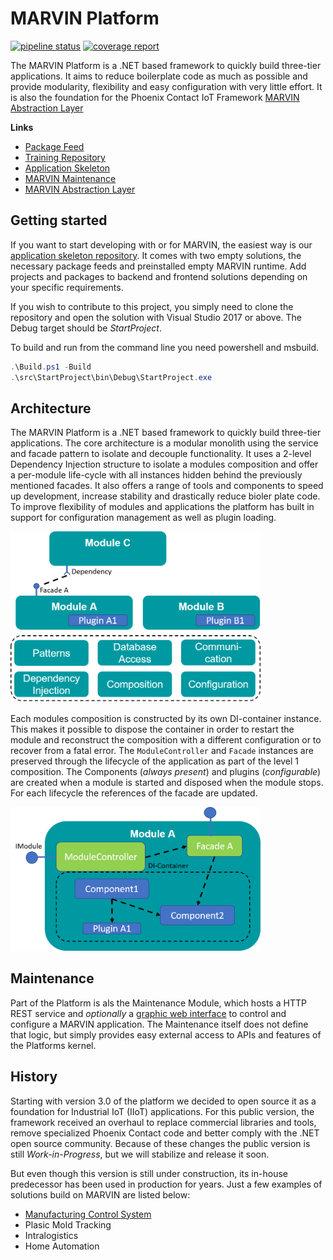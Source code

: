 # MARVIN Platform

[![pipeline status](http://gitlab-swtd.europe.phoenixcontact.com/marvinplatform/MarvinPlatform/badges/master/pipeline.svg)](http://gitlab-swtd.europe.phoenixcontact.com/marvinplatform/MarvinPlatform/commits/master)
[![coverage report](http://gitlab-swtd.europe.phoenixcontact.com/marvinplatform/MarvinPlatform/badges/master/coverage.svg)](http://gitlab-swtd.europe.phoenixcontact.com/marvinplatform/MarvinPlatform/commits/master)

The MARVIN Platform is a .NET based framework to quickly build three-tier applications. It aims to reduce boilerplate code as much as possible and provide modularity, flexibility and easy configuration with very little effort. It is also the foundation for the Phoenix Contact IoT Framework [MARVIN Abstraction Layer](https://git-ctvc.europe.phoenixcontact.com/marvin/AbstractionLayer)

**Links**
- [Package Feed](https://packages-ctvc.europe.phoenixcontact.com/nuget/MaRVIN-CI)
- [Training Repository](https://git-ctvc.europe.phoenixcontact.com/marvin/trainingrepo)
- [Application Skeleton](https://git-ctvc.europe.phoenixcontact.com/marvin/ApplicationSkeleton)
- [MARVIN Maintenance](https://git-ctvc.europe.phoenixcontact.com/marvin/maintenanceweb)
- [MARVIN Abstraction Layer](https://git-ctvc.europe.phoenixcontact.com/marvin/AbstractionLayer)

## Getting started

If you want to start developing with or for MARVIN, the easiest way is our [application skeleton repository](https://git-ctvc.europe.phoenixcontact.com/marvin/ApplicationSkeleton). It comes with two empty solutions, the necessary package feeds and preinstalled empty MARVIN runtime. Add projects and packages to backend and frontend solutions depending on your specific requirements.

If you wish to contribute to this project, you simply need to clone the repository and open the solution with Visual Studio 2017 or above. The Debug target should be *StartProject*. 

To build and run from the command line you need powershell and msbuild.

```powershell
.\Build.ps1 -Build
.\src\StartProject\bin\Debug\StartProject.exe
```

## Architecture

The MARVIN Platform is a .NET based framework to quickly build three-tier applications. The core architecture is a modular monolith using the service and facade pattern to isolate and decouple functionality. It uses a 2-level Dependency Injection structure to isolate a modules composition and offer a per-module life-cycle with all instances hidden behind the previously mentioned facades. It also offers a range of tools and components to speed up development, increase stability and drastically reduce bioler plate code. To improve flexibility of modules and applications the platform has built in support for configuration management as well as plugin loading.

<img src="docs/images/arch_level1.png" width="400px"/>

Each modules composition is constructed by its own DI-container instance. This makes it possible to dispose the container in order to restart the module and reconstruct the composition with a different configuration or to recover from a fatal error. The `ModuleController` and `Facade` instances are preserved through the lifecycle of the application as part of the level 1 composition. The  Components (*always present*) and plugins (*configurable*) are created when a module is started and disposed when the module stops. For each lifecycle the references of the facade are updated.

<img src="docs/images/arch_level2.png" width="400px"/>

## Maintenance

Part of the Platform is als the Maintenance Module, which hosts a HTTP REST service and *optionally* a [graphic web interface](https://git-ctvc.europe.phoenixcontact.com/marvin/maintenanceweb) to control and configure a MARVIN application. The Maintenance itself does not define that logic, but simply provides easy external access to APIs and features of the Platforms kernel. 

## History

Starting with version 3.0 of the platform we decided to open source it as a foundation for Industrial IoT (IIoT) applications. For this public version, the framework received an overhaul to replace commercial libraries and tools, remove specialized Phoenix Contact code and better comply with the .NET open source community. Because of these changes the public version is still *Work-in-Progress*, but we will stabilize and release it soon.

But even though this version is still under construction, its in-house predecessor has been used in production for years. Just a few examples of solutions build on MARVIN are listed below:
- [Manufacturing Control System](https://git-ctvc.europe.phoenixcontact.com/marvin/ControlSystem)
- Plasic Mold Tracking
- Intralogistics
- Home Automation